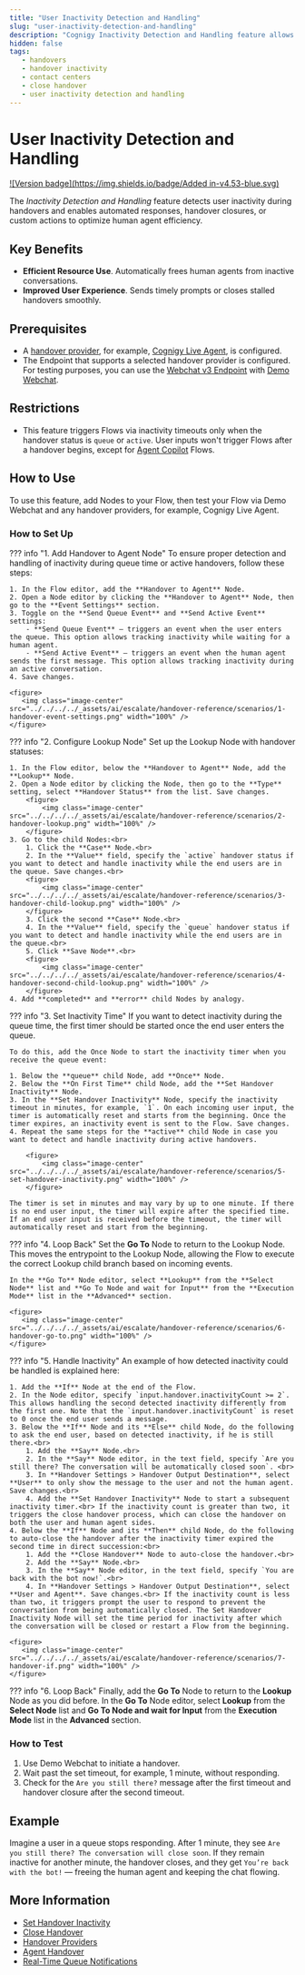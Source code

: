 ```yaml
---
title: "User Inactivity Detection and Handling"
slug: "user-inactivity-detection-and-handling"
description: "Cognigy Inactivity Detection and Handling feature allows you to detect inactivity of end users during handovers and to handle this inactivity by auto-closing the handover, configuring automated responses or trigger further actions."
hidden: false
tags:
   - handovers
   - handover inactivity
   - contact centers
   - close handover
   - user inactivity detection and handling
---
```


# User Inactivity Detection and Handling

[![Version badge](https://img.shields.io/badge/Added in-v4.53-blue.svg)](../../release-notes/4.53.md)

The _Inactivity Detection and Handling_ feature detects user inactivity during handovers
and enables automated responses,
handover closures, or custom actions to optimize human agent efficiency.

## Key Benefits

- **Efficient Resource Use**. Automatically frees human agents from inactive conversations.
- **Improved User Experience**. Sends timely prompts or closes stalled handovers smoothly.

## Prerequisites

- A [handover provider](handover-reference/overview.md), for example, [Cognigy Live Agent](handover-reference/live-agent.md), is configured.
- The Endpoint that supports a selected handover provider is configured. For testing purposes, you can use the [Webchat v3 Endpoint](../../webchat/v3/overview.md) with [Demo Webchat](../../webchat/demo.md).

## Restrictions

- This feature triggers Flows via inactivity timeouts only when the handover status is `queue` or `active`. User inputs won't trigger Flows after a handover begins, except for [Agent Copilot](../../ai-copilot/index.md) Flows.

## How to Use

To use this feature, add Nodes to your Flow, then test your Flow via Demo Webchat and any handover providers, for example, Cognigy Live Agent.

### How to Set Up

??? info "1. Add Handover to Agent Node"
    To ensure proper detection and handling of inactivity during queue time or active handovers, follow these steps:

    1. In the Flow editor, add the **Handover to Agent** Node.
    2. Open a Node editor by clicking the **Handover to Agent** Node, then go to the **Event Settings** section.
    3. Toggle on the **Send Queue Event** and **Send Active Event** settings:
        - **Send Queue Event** — triggers an event when the user enters the queue. This option allows tracking inactivity while waiting for a human agent.
        - **Send Active Event** — triggers an event when the human agent sends the first message. This option allows tracking inactivity during an active conversation.
    4. Save changes.

    <figure>
       <img class="image-center" src="../../../../_assets/ai/escalate/handover-reference/scenarios/1-handover-event-settings.png" width="100%" />
    </figure>

??? info "2. Configure Lookup Node"
    Set up the Lookup Node with handover statuses:

    1. In the Flow editor, below the **Handover to Agent** Node, add the **Lookup** Node.
    2. Open a Node editor by clicking the Node, then go to the **Type** setting, select **Handover Status** from the list. Save changes.
        <figure>
            <img class="image-center" src="../../../../_assets/ai/escalate/handover-reference/scenarios/2-handover-lookup.png" width="100%" />
        </figure>
    3. Go to the child Nodes:<br>
        1. Click the **Case** Node.<br>
        2. In the **Value** field, specify the `active` handover status if you want to detect and handle inactivity while the end users are in the queue. Save changes.<br>
        <figure>
            <img class="image-center" src="../../../../_assets/ai/escalate/handover-reference/scenarios/3-handover-child-lookup.png" width="100%" />
        </figure>
        3. Click the second **Case** Node.<br>
        4. In the **Value** field, specify the `queue` handover status if you want to detect and handle inactivity while the end users are in the queue.<br>
        5. Click **Save Node**.<br>
        <figure>
            <img class="image-center" src="../../../../_assets/ai/escalate/handover-reference/scenarios/4-handover-second-child-lookup.png" width="100%" />
        </figure>
    4. Add **completed** and **error** child Nodes by analogy.

??? info "3. Set Inactivity Time"
    If you want to detect inactivity during the queue time, the first timer should be started once the end user enters the queue.

    To do this, add the Once Node to start the inactivity timer when you receive the queue event:

    1. Below the **queue** child Node, add **Once** Node.
    2. Below the **On First Time** child Node, add the **Set Handover Inactivity** Node.
    3. In the **Set Handover Inactivity** Node, specify the inactivity timeout in minutes, for example, `1`. On each incoming user input, the timer is automatically reset and starts from the beginning. Once the timer expires, an inactivity event is sent to the Flow. Save changes.
    4. Repeat the same steps for the **active** child Node in case you want to detect and handle inactivity during active handovers.

        <figure>
            <img class="image-center" src="../../../../_assets/ai/escalate/handover-reference/scenarios/5-set-handover-inactivity.png" width="100%" />
        </figure>

    The timer is set in minutes and may vary by up to one minute. If there is no end user input, the timer will expire after the specified time. If an end user input is received before the timeout, the timer will automatically reset and start from the beginning.
 
??? info "4. Loop Back"
    Set the **Go To** Node to return to the Lookup Node.
    This moves the entrypoint to the Lookup Node, allowing the Flow to execute the correct Lookup child branch based on incoming events.
   
    In the **Go To** Node editor, select **Lookup** from the **Select Node** list and **Go To Node and wait for Input** from the **Execution Mode** list in the **Advanced** section.
   
    <figure>
       <img class="image-center" src="../../../../_assets/ai/escalate/handover-reference/scenarios/6-handover-go-to.png" width="100%" />
    </figure>

??? info "5. Handle Inactivity"
    An example of how detected inactivity could be handled is explained here:

    1. Add the **If** Node at the end of the Flow.
    2. In the Node editor, specify `input.handover.inactivityCount >= 2`. This allows handling the second detected inactivity differently from the first one. Note that the `input.handover.inactivityCount` is reset to 0 once the end user sends a message.
    3. Below the **If** Node and its **Else** child Node, do the following to ask the end user, based on detected inactivity, if he is still there.<br>
        1. Add the **Say** Node.<br>
        2. In the **Say** Node editor, in the text field, specify `Are you still there? The conversation will be automatically closed soon`. <br>
        3. In **Handover Settings > Handover Output Destination**, select **User** to only show the message to the user and not the human agent. Save changes.<br>
        4. Add the **Set Handover Inactivity** Node to start a subsequent inactivity timer.<br> If the inactivity count is greater than two, it triggers the close handover process, which can close the handover on both the user and human agent sides.
    4. Below the **If** Node and its **Then** child Node, do the following to auto-close the handover after the inactivity timer expired the second time in direct succession:<br>
        1. Add the **Close Handover** Node to auto-close the handover.<br>
        2. Add the **Say** Node.<br>
        3. In the **Say** Node editor, in the text field, specify `You are back with the bot now!`.<br>
        4. In **Handover Settings > Handover Output Destination**, select **User and Agent**. Save changes.<br> If the inactivity count is less than two, it triggers prompt the user to respond to prevent the conversation from being automatically closed. The Set Handover Inactivity Node will set the time period for inactivity after which the conversation will be closed or restart a Flow from the beginning.

    <figure>
       <img class="image-center" src="../../../../_assets/ai/escalate/handover-reference/scenarios/7-handover-if.png" width="100%" />
    </figure>

??? info "6. Loop Back"
    Finally, add the **Go To** Node to return to the **Lookup** Node as you did before. In the **Go To** Node editor,
    select **Lookup** from the **Select Node** list
    and **Go To Node and wait for Input** from the **Execution Mode** list in the **Advanced** section. 

### How to Test 

1. Use Demo Webchat to initiate a handover.  
2. Wait past the set timeout, for example, 1 minute, without responding.  
3. Check for the `Are you still there?` message after the first timeout and handover closure after the second timeout.

## Example

Imagine a user in a queue stops responding. 
After 1 minute,
they see
`Are you still there? The conversation will close soon`. If they remain inactive for another minute, the handover closes, and they get `You’re back with the bot!`
— freeing the human agent and keeping the chat flowing.

## More Information

- [Set Handover Inactivity](../build/node-reference/service/set-handover-inactivity.md)
- [Close Handover](../build/node-reference/service/close-handover.md)
- [Handover Providers](handover-reference/overview.md)
- [Agent Handover](../build/node-reference/service/handover-to-agent.md)
- [Real-Time Queue Notifications](../../live-agent/conversation/conversation-queue/real-time-queue-notifications.md)